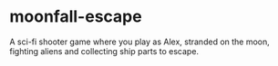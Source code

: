 # moonfall-escape
A sci-fi shooter game where you play as Alex, stranded on the moon, fighting aliens and collecting ship parts to escape.
